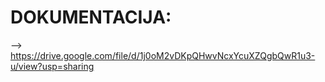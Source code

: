 # DOKUMENTACIJA:

--> https://drive.google.com/file/d/1j0oM2vDKpQHwvNcxYcuXZQgbQwR1u3-u/view?usp=sharing